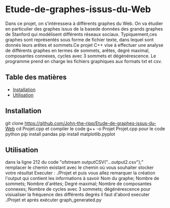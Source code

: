 # Etude-de-graphes-issus-du-Web
Dans ce projet, on s’intéressera à différents graphes du Web. On va étudier en particulier des 
graphes issus de la basede données des grands graphes de Stanford qui modélisent différents 
réseaux sociaux. Typiquement,ces graphes sont représentés sous forme de fichier texte, dans
lequel sont donnés leurs arêtes et sommets.Ce projet C++ vise à effectuer une analyse de 
différents graphes en termes de sommets, arêtes, degré maximal, composantes connexes, cycles
 avec 3 sommets et dégénérescence. Le programme prend en charge les fichiers graphiques aux 
formats txt et csv.

## Table des matières

- [Installation](#installation)
- [Utilisation](#utilisation)


## Installation
git clone https://github.com/John-the-ripp/Etude-de-graphes-issus-du-Web
cd Projet.cpp
et compiler le code
g++ -o Projet Projet.cpp
pour le code python
pip install pandas
pip install matplotlib.pyplot


## Utilisation
dans la ligne 212 du code "ofstream outputCSV("...output2.csv");" remplacer le chemin existant avec le chemin où vous souhaiter stocker votre résultat
Executer : 
./Projet
et puis vous allez remarquer la création l'output qui contient les informations à savoir 
Nom du graphe; Nombre de sommets; Nombre d'arêtes; Degré maximal; Nombre de composantes connexes; Nombre de cycles avec 3 sommets; dégénérescence
pour visiualiser la fréquence des différents degrés il faut d'abord executer ./Projet et aprés exécuter graph_generated.py 
